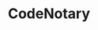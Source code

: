 ---
codehost: https://github.com/https://github.com/codenotary
facebook: https://facebook.com/Codenotary-Inc-106257094666687
linkedin: https://linkedin.com/company/codenotary
logohandle: codenotary
sort: codenotary
title: CodeNotary
twitter: https://x.com/CodeNotary
website: https://www.codenotary.com/
youtube: https://youtube.com/channel/UCYDMxKTM74Acj8LerGrjUuw/videos
---